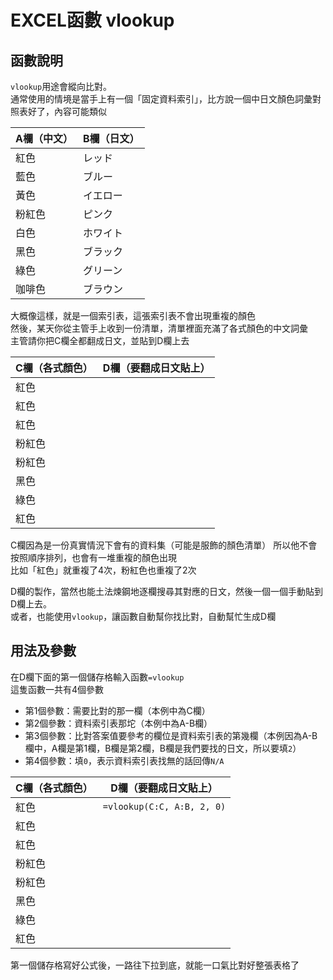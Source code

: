 # EXCEL函數 vlookup

## 函數說明

`vlookup`用途會縱向比對。  
通常使用的情境是當手上有一個「固定資料索引」，比方說一個中日文顏色詞彙對照表好了，內容可能類似

|A欄（中文）|B欄（日文） |
|---------|----------|
|紅色      |レッド     |
|藍色      |ブルー     |
|黃色      |イエロー   |
|粉紅色    |ピンク     |
|白色      |ホワイト   |
|黑色      |ブラック   |
|綠色      |グリーン   |
|咖啡色    |ブラウン   |

大概像這樣，就是一個索引表，這張索引表不會出現重複的顏色  
然後，某天你從主管手上收到一份清單，清單裡面充滿了各式顏色的中文詞彙  
主管請你把C欄全都翻成日文，並貼到D欄上去

|C欄（各式顏色）|D欄（要翻成日文貼上）|
|-------------|------------------|
|紅色         |                  |
|紅色         |                  |
|紅色         |                  |
|粉紅色       |                  |
|粉紅色       |                  |
|黑色         |                  |
|綠色         |                  |
|紅色         |                  |

C欄因為是一份真實情況下會有的資料集（可能是服飾的顏色清單） 
所以他不會按照順序排列，也會有一堆重複的顏色出現  
比如「紅色」就重複了4次，粉紅色也重複了2次    

D欄的製作，當然也能土法煉鋼地逐欄搜尋其對應的日文，然後一個一個手動貼到D欄上去。  
或者，也能使用`vlookup`，讓函數自動幫你找比對，自動幫忙生成D欄

## 用法及參數

在D欄下面的第一個儲存格輸入函數`=vlookup`  
這隻函數一共有4個參數

* 第1個參數：需要比對的那一欄（本例中為C欄）
* 第2個參數：資料索引表那坨（本例中為A-B欄）
* 第3個參數：比對答案值要參考的欄位是資料索引表的第幾欄（本例因為A-B欄中，A欄是第1欄，B欄是第2欄，B欄是我們要找的日文，所以要填`2`）
* 第4個參數：填`0`，表示資料索引表找無的話回傳`N/A`

|C欄（各式顏色）|D欄（要翻成日文貼上）|
|------------ |------------------|
|紅色         |`=vlookup(C:C, A:B, 2, 0)`|
|紅色         |                          |
|紅色         |                          |
|粉紅色       |                          |
|粉紅色       |                          |
|黑色         |                          |
|綠色         |                          |
|紅色         |                          |

第一個儲存格寫好公式後，一路往下拉到底，就能一口氣比對好整張表格了